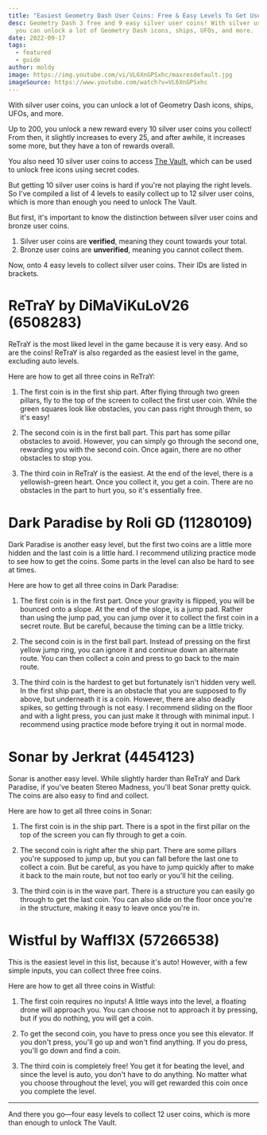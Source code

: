 ```yaml
---
title: "Easiest Geometry Dash User Coins: Free & Easy Levels To Get User Coins (2024)"
desc: Geometry Dash 3 free and 9 easy silver user coins! With silver user coins,
  you can unlock a lot of Geometry Dash icons, ships, UFOs, and more.
date: 2022-09-17
tags:
  - featured
  - guide
author: moldy
image: https://img.youtube.com/vi/VL6XnGPSxhc/maxresdefault.jpg
imageSource: https://www.youtube.com/watch?v=VL6XnGPSxhc
---
```


With silver user coins, you can unlock a lot of Geometry Dash icons, ships, UFOs, and more.

Up to 200, you unlock a new reward every 10 silver user coins you collect! From then, it slightly increases to every 25, and after awhile, it increases some more, but they have a ton of rewards overall.

You also need 10 silver user coins to access [The Vault](/posts/geometry-dash-all-vaults-and-secrets-2022/#the-vault), which can be used to unlock free icons using secret codes.

But getting 10 silver user coins is hard if you're not playing the right levels. So I've compiled a list of 4 levels to easily collect up to 12 silver user coins, which is more than enough you need to unlock The Vault.

But first, it's important to know the distinction between silver user coins and bronze user coins.

1. Silver user coins are **verified**, meaning they count towards your total.
2. Bronze user coins are **unverified**, meaning you cannot collect them.

Now, onto 4 easy levels to collect silver user coins. Their IDs are listed in brackets.

# ReTraY by DiMaViKuLoV26 (6508283)

ReTraY is the most liked level in the game because it is very easy. And so are the coins! ReTraY is also regarded as the easiest level in the game, excluding auto levels.

Here are how to get all three coins in ReTraY:

1. The first coin is in the first ship part. After flying through two green pillars, fly to the top of the screen to collect the first user coin. While the green squares look like obstacles, you can pass right through them, so it's easy!

    <!--![ReTraY first coin](https://media.discordapp.net/attachments/392087938239954950/1013584762390196324/ReTrAy_geometry_dash_made_by_DiMa_viKuLov26_0-11_screenshot.png?width=1202&height=676)-->

2. The second coin is in the first ball part. This part has some pillar obstacles to avoid. However, you can simply go through the second one, rewarding you with the second coin. Once again, there are no other obstacles to stop you.

    <!--![ReTraY second coin](https://media.discordapp.net/attachments/392087938239954950/1013584946318807100/ReTrAy_geometry_dash_made_by_DiMa_viKuLov26_0-23_screenshot.png?width=1202&height=676)-->

3. The third coin in ReTraY is the easiest. At the end of the level, there is a yellowish-green heart. Once you collect it, you get a coin. There are no obstacles in the part to hurt you, so it's essentially free.

    <!--![ReTraY third coin](https://media.discordapp.net/attachments/392087938239954950/1013585323810365450/ReTrAy_geometry_dash_made_by_DiMa_viKuLov26_0-57_screenshot.png?width=1202&height=676)-->

# Dark Paradise by Roli GD (11280109)

Dark Paradise is another easy level, but the first two coins are a little more hidden and the last coin is a little hard. I recommend utilizing practice mode to see how to get the coins. Some parts in the level can also be hard to see at times.

Here are how to get all three coins in Dark Paradise:

1. The first coin is in the first part. Once your gravity is flipped, you will be bounced onto a slope. At the end of the slope, is a jump pad. Rather than using the jump pad, you can jump over it to collect the first coin in a secret route. But be careful, because the timing can be a little tricky.

    <!--![Dark Paradise first coin](https://media.discordapp.net/attachments/392087938239954950/1013585847913816134/Dark_Paradise_All_Coins_II_By_Roli_GD_II_Geometry_Dash_0-11_screenshot.png?width=1198&height=676)-->

2. The second coin is in the first ball part. Instead of pressing on the first yellow jump ring, you can ignore it and continue down an alternate route. You can then collect a coin and press to go back to the main route.

    <!--![Dark Paradise second coin](https://media.discordapp.net/attachments/392087938239954950/1013585961801756724/Dark_Paradise_All_Coins_II_By_Roli_GD_II_Geometry_Dash_0-22_screenshot.png?width=1198&height=676)-->

3. The third coin is the hardest to get but fortunately isn't hidden very well. In the first ship part, there is an obstacle that you are supposed to fly above, but underneath it is a coin. However, there are also deadly spikes, so getting through is not easy. I recommend sliding on the floor and with a light press, you can just make it through with minimal input. I recommend using practice mode before trying it out in normal mode.

    <!--![Dark Paradise second coin](https://media.discordapp.net/attachments/392087938239954950/1013586045985620080/Dark_Paradise_All_Coins_II_By_Roli_GD_II_Geometry_Dash_0-44_screenshot.png?width=1198&height=676)-->

# Sonar by Jerkrat (4454123)

Sonar is another easy level. While slightly harder than ReTraY and Dark Paradise, if you've beaten Stereo Madness, you'll beat Sonar pretty quick. The coins are also easy to find and collect.

Here are how to get all three coins in Sonar:

1. The first coin is in the ship part. There is a spot in the first pillar on the top of the screen you can fly through to get a coin.

    <!--![Sonar first coin](https://media.discordapp.net/attachments/392087938239954950/1013586521040879736/Geometry_Dash_-_Sonar_By_Jerkrat_All_Coins_0-35_screenshot.png?width=1202&height=676)-->

2. The second coin is right after the ship part. There are some pillars you're supposed to jump up, but you can fall before the last one to collect a coin. But be careful, as you have to jump quickly after to make it back to the main route, but not too early or you'll hit the ceiling.

    <!--![Sonar second coin](https://media.discordapp.net/attachments/392087938239954950/1013586668126736404/Geometry_Dash_-_Sonar_By_Jerkrat_All_Coins_0-47_screenshot.png?width=1202&height=676)-->

3. The third coin is in the wave part. There is a structure you can easily go through to get the last coin. You can also slide on the floor once you're in the structure, making it easy to leave once you're in.

    <!--![Sonar third coin](https://media.discordapp.net/attachments/392087938239954950/1013586999959109652/Geometry_Dash_-_Sonar_By_Jerkrat_All_Coins_1-6_screenshot.png?width=1202&height=676)-->

# Wistful by Waffl3X (57266538)

This is the easiest level in this list, because it's auto! However, with a few simple inputs, you can collect three free coins.

Here are how to get all three coins in Wistful:

1. The first coin requires no inputs! A little ways into the level, a floating drone will approach you. You can choose not to approach it by pressing, but if you do nothing, you will get a coin.

    <!--![Wistful first coin](https://media.discordapp.net/attachments/392087938239954950/1013587277282299904/Wistful_by_Waffl3X_3_coins_GD_2.11_0-42_screenshot.png?width=1202&height=676)-->

2. To get the second coin, you have to press once you see this elevator. If you don't press, you'll go up and won't find anything. If you do press, you'll go down and find a coin.

    <!--![Wistful second coin](https://media.discordapp.net/attachments/392087938239954950/1013587276904808550/Wistful_by_Waffl3X_3_coins_GD_2.11_1-30_screenshot.png?width=1202&height=676)-->

3. The third coin is completely free! You get it for beating the level, and since the level is auto, you don't have to do anything. No matter what you choose throughout the level, you will get rewarded this coin once you complete the level.

---

And there you go—four easy levels to collect 12 user coins, which is more than enough to unlock The Vault.